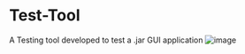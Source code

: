 # Test-Tool
A Testing tool developed to test a .jar GUI application
![image](https://cloud.githubusercontent.com/assets/10437615/12540822/53c44bd4-c2dc-11e5-8424-38a41442ccc3.PNG "Testing Tool")
